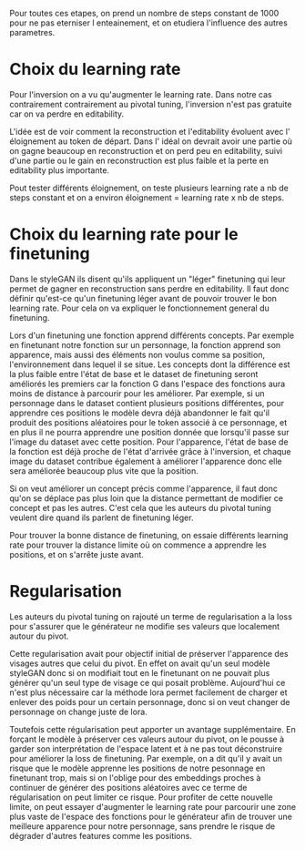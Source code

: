 Pour toutes ces etapes, on prend un nombre
de steps constant de 1000 pour ne pas
eterniser l enteainement, et on etudiera 
l'influence des autres parametres.

# Choix du learning rate

Pour l'inversion on a vu qu'augmenter le
learning rate. Dans notre cas contrairement
contrairement au pivotal tuning,
l'inversion n'est pas gratuite car on va
perdre en editability.

L'idée est de voir comment la reconstruction
et l'editability évoluent avec l'
éloignement au token de départ. Dans l'
idéal on devrait avoir une partie où on
gagne beaucoup en reconstruction et on
perd peu en editability, suivi d'une partie
ou le gain en reconstruction est plus
faible et la perte en editability plus
importante.

Pout tester différents éloignement,
on teste plusieurs learning rate a nb de 
steps constant et on a environ éloignement
= learning rate x nb de steps.

# Choix du learning rate pour le finetuning

Dans le styleGAN ils disent qu'ils 
appliquent un "léger" finetuning qui
leur permet de gagner en reconstruction
sans perdre en editability. Il faut donc définir qu'est-ce qu'un finetuning léger
avant de pouvoir trouver le bon learning
rate. Pour cela on va expliquer le fonctionnement general du finetuning.

Lors d'un finetuning une fonction apprend différents concepts. Par exemple en finetunant notre fonction sur un personnage, la fonction apprend son apparence, mais aussi des éléments non voulus comme sa position, l'environnement dans lequel il se situe. Les concepts dont la différence est la plus faible entre l'état de base et le dataset de finetuning seront améliorés les premiers car la fonction G dans l'espace des fonctions aura moins de distance à parcourir pour les améliorer. Par exemple, si un personnage dans le dataset contient plusieurs positions différentes, pour apprendre ces positions le modèle devra déjà abandonner le fait qu'il produit des positions aléatoires pour le token associé à ce personnage, et en plus il ne pourra apprendre une position donnée que lorsqu'il passe sur l'image du dataset avec cette position. Pour l'apparence, l'état de base de la fonction est déjà proche de l'état d'arrivée grâce à l'inversion, et chaque image du dataset contribue également à améliorer l'apparence donc elle sera améliorée beaucoup plus vite que la position.

Si on veut améliorer un concept précis comme l'apparence, il faut donc qu'on se déplace pas plus loin que la distance permettant de modifier ce concept et pas les autres. C'est cela que les auteurs du pivotal tuning veulent dire quand ils parlent de finetuning léger. 

Pour trouver la bonne distance de finetuning, on essaie différents learning rate pour trouver la distance limite où
on commence a apprendre les positions, et on s'arrête juste avant.


# Regularisation

Les auteurs du pivotal tuning on rajouté un terme de regularisation a la loss
pour s'assurer que le générateur ne modifie
ses valeurs que localement autour du pivot.

Cette regularisation avait pour objectif initial de préserver l'apparence des visages autres que celui du pivot. En effet on avait qu'un seul modèle styleGAN donc si on modifiait tout en le finetunant on ne pouvait plus générer qu'un seul type de visage ce qui posait problème. Aujourd'hui ce n'est plus nécessaire car la méthode lora permet facilement de charger et enlever des poids pour un certain personnage, donc si on veut changer de personnage on change juste de lora.

Toutefois cette régularisation peut apporter un avantage supplémentaire. En forçant le modèle à préserver ces valeurs autour du pivot, 
on le pousse à garder son interprétation de l'espace latent et à ne pas tout déconstruire pour améliorer la loss de finetuning. Par exemple, on a dit qu'il y avait un risque que le modèle apprenne les positions de notre pesonnage en finetunant trop, mais si on l'oblige
pour des embeddings proches à continuer de générer des positions aléatoires avec ce terme de régularisation on peut limiter ce risque.
Pour profiter de cette nouvelle limite, on peut essayer d'augmenter le learning rate pour parcourir une zone plus vaste de l'espace des
fonctions pour le générateur afin de trouver une meilleure apparence pour notre personnage, sans prendre le risque de dégrader d'autres features comme les positions.





